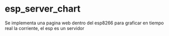 # esp_server_chart
Se implementa una pagina web dentro del esp8266 para graficar en tiempo real la corriente, el esp es un servidor
